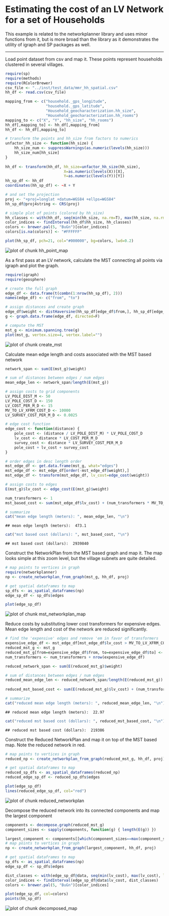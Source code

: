 Estimating the cost of an LV Network for a set of Households
============================================================

This example is related to the networkplanner library and uses
minor functions from it, but is more broad than the library as it
demonstrates the utility of igraph and SP packages as well.  

---

Load point dataset from csv and map it.
These points represent households clustered in several villages.

```r
require(sp)
require(methods)
require(RColorBrewer)
csv_file <- "../inst/test_data/mmr_hh_spatial.csv"
hh_df <- read.csv(csv_file)

mapping_from <- c("household._gps_longitude", 
                  "household._gps_latitude", 
                  "Household_geocharacterization.hh_size", 
                  "Household_geocharacterization.hh_rooms")
mapping_to <- c("X", "Y", "hh_size", "hh_rooms")
hh_df[,mapping_to] <- hh_df[,mapping_from]
hh_df <- hh_df[,mapping_to]

# transform the points and hh_size from factors to numerics
unfactor_hh_size <- function(hh_size) {
    hh_size_num <- suppressWarnings(as.numeric(levels(hh_size)))
    hh_size_num[hh_size]
}
    
hh_df <- transform(hh_df, hh_size=unfactor_hh_size(hh_size), 
                          X=as.numeric(levels(X))[X], 
                          Y=as.numeric(levels(Y))[Y])
hh_sp_df <- hh_df
coordinates(hh_sp_df) <- ~X + Y

# and set the projection
proj <- "+proj=longlat +datum=WGS84 +ellps=WGS84"
hh_sp_df@proj4string <- CRS(proj)

# simple plot of points (colored by hh_size)
hh_classes <- with(hh_df, seq(min(hh_size, na.rm=T), max(hh_size, na.rm=T), len=5)) 
color_indices <- findInterval(hh_df$hh_size, hh_classes)
colors <- brewer.pal(5, "BuGn")[color_indices]
colors[is.na(colors)] <- "#FFFFFF"

plot(hh_sp_df, pch=21, col="#000000", bg=colors, lwd=0.2)
```

![plot of chunk hh_point_map](figure/hh_point_map.png) 

As a first pass at an LV network, calculate the MST connecting all 
points via igraph and plot the graph.

```r
require(igraph)
require(geosphere)

# create the full graph
edge_df <- data.frame(t(combn(1:nrow(hh_sp_df), 2)))
names(edge_df) <- c("from", "to")

# assign distances and create graph
edge_df$weight <- distHaversine(hh_sp_df[edge_df$from,], hh_sp_df[edge_df$to,])
g <- graph.data.frame(edge_df, directed=F)

# compute the MST
mst_g <- minimum.spanning.tree(g)
plot(mst_g, vertex.size=4, vertex.label="")
```

![plot of chunk create_mst](figure/create_mst.png) 

Calculate mean edge length and costs associated with the MST based network

```r
network_span <- sum(E(mst_g)$weight)

# sum of distances between edges / num edges
mean_edge_len <- network_span/length(E(mst_g))

# assign costs to grid components
LV_POLE_DIST_M <- 50
LV_POLE_COST_D <- 150
LV_COST_PER_M_D <- 15
MV_TO_LV_XFRM_COST_D <- 10000
LV_SURVEY_COST_PER_M_D <- 0.0025

# edge cost function
edge_cost <- function(distance) {
    pole_cost <- (distance / LV_POLE_DIST_M) * LV_POLE_COST_D
    lv_cost <- distance * LV_COST_PER_M_D
    survey_cost <- distance * LV_SURVEY_COST_PER_M_D
    pole_cost + lv_cost + survey_cost
}

# order edges in desc length order
mst_edge_df <- get.data.frame(mst_g, what="edges")
mst_edge_df <- mst_edge_df[order(-mst_edge_df$weight),]
mst_edge_df <- transform(mst_edge_df, lv_cost=edge_cost(weight))

# assign costs to edges
E(mst_g)$lv_cost <- edge_cost(E(mst_g)$weight)

num_transformers <- 1
mst_based_cost <- sum(mst_edge_df$lv_cost) + (num_transformers * MV_TO_LV_XFRM_COST_D)

# summarize
cat("mean edge length (meters): ", mean_edge_len, "\n")
```

```
## mean edge length (meters):  473.1
```

```r
cat("mst based cost (dollars): ", mst_based_cost, "\n")
```

```
## mst based cost (dollars):  2939840
```

Construct the NetworkPlan from the MST based graph and map it.
The map looks simple at this zoom level, but the village subnets are quite detailed.

```r
# map points to vertices in graph
require(networkplanner)
np <- create_networkplan_from_graph(mst_g, hh_df, proj)

# get spatial dataframes to map
sp_dfs <- as_spatial_dataframes(np)
edge_sp_df <- sp_dfs$edges

plot(edge_sp_df)
```

![plot of chunk mst_networkplan_map](figure/mst_networkplan_map.png) 

Reduce costs by substituting lower cost transformers for expensive edges.
Mean edge length and cost of the network are reduced significantly.

```r
# find the 'expensive' edges and remove 'em in favor of transformers
expensive_edge_df <- mst_edge_df[mst_edge_df$lv_cost > MV_TO_LV_XFRM_COST_D,]
reduced_mst_g <- mst_g
reduced_mst_g[from=expensive_edge_df$from, to=expensive_edge_df$to] <- F
num_transformers <- num_transformers + nrow(expensive_edge_df)

reduced_network_span <- sum(E(reduced_mst_g)$weight)

# sum of distances between edges / num edges
reduced_mean_edge_len <- reduced_network_span/length(E(reduced_mst_g))
    
reduced_mst_based_cost <- sum(E(reduced_mst_g)$lv_cost) + (num_transformers * MV_TO_LV_XFRM_COST_D)

# summarize
cat("reduced mean edge length (meters): ", reduced_mean_edge_len, "\n")
```

```
## reduced mean edge length (meters):  22.97
```

```r
cat("reduced mst based cost (dollars): ", reduced_mst_based_cost, "\n")
```

```
## reduced mst based cost (dollars):  219386
```

Construct the Reduced NetworkPlan and map it on top of the MST based map.
Note the reduced network in red.

```r
# map points to vertices in graph
reduced_np <- create_networkplan_from_graph(reduced_mst_g, hh_df, proj)

# get spatial dataframes to map
reduced_sp_dfs <- as_spatial_dataframes(reduced_np)
reduced_edge_sp_df <- reduced_sp_dfs$edges

plot(edge_sp_df)
lines(reduced_edge_sp_df, col="red")
```

![plot of chunk reduced_networkplan](figure/reduced_networkplan.png) 

Decompose the reduced network into its connected components and map the largest component

```r
components <- decompose.graph(reduced_mst_g)
component_sizes <- sapply(components, function(g) { length(E(g)) })

largest_component <- components[[which(component_sizes==max(component_sizes))]]
# map points to vertices in graph
np <- create_networkplan_from_graph(largest_component, hh_df, proj)

# get spatial dataframes to map
sp_dfs <- as_spatial_dataframes(np)
edge_sp_df <- sp_dfs$edges

dist_classes <- with(edge_sp_df@data, seq(min(lv_cost), max(lv_cost), len=5)) 
color_indices <- findInterval(edge_sp_df@data$lv_cost, dist_classes)
colors <- brewer.pal(5, "BuGn")[color_indices]

plot(edge_sp_df, col=colors)
points(hh_sp_df)
```

![plot of chunk decomposed_map](figure/decomposed_map.png) 

